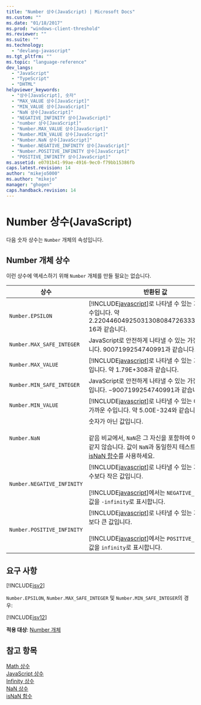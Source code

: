 ```yaml
---
title: "Number 상수(JavaScript) | Microsoft Docs"
ms.custom: ""
ms.date: "01/18/2017"
ms.prod: "windows-client-threshold"
ms.reviewer: ""
ms.suite: ""
ms.technology: 
  - "devlang-javascript"
ms.tgt_pltfrm: ""
ms.topic: "language-reference"
dev_langs: 
  - "JavaScript"
  - "TypeScript"
  - "DHTML"
helpviewer_keywords: 
  - "상수[JavaScript], 숫자"
  - "MAX_VALUE 상수[JavaScript]"
  - "MIN_VALUE 상수[JavaScript]"
  - "NaN 상수[JavaScript]"
  - "NEGATIVE_INFINITY 상수[JavaScript]"
  - "number 상수[JavaScript]"
  - "Number.MAX_VALUE 상수[JavaScript]"
  - "Number.MIN_VALUE 상수[JavaScript]"
  - "Number.NaN 상수[JavaScript]"
  - "Number.NEGATIVE_INFINITY 상수[JavaScript]"
  - "Number.POSITIVE_INFINITY 상수[JavaScript]"
  - "POSITIVE_INFINITY 상수[JavaScript]"
ms.assetid: e0701b41-99ae-4916-9ec0-f79bb15386fb
caps.latest.revision: 14
author: "mikejo5000"
ms.author: "mikejo"
manager: "ghogen"
caps.handback.revision: 14
---
```

# Number 상수(JavaScript)
다음 숫자 상수는 `Number` 개체의 속성입니다.  
  
## Number 개체 상수  
 이런 상수에 액세스하기 위해 `Number` 개체를 만들 필요는 없습니다.  
  
|상수|반환된 값|  
|--------|-----------|  
|`Number.EPSILON`|[!INCLUDE[javascript](../../javascript/includes/javascript-md.md)]로 나타낼 수 있는 가장 작은 수입니다.  약 2.2204460492503130808472633361816E\-16과 같습니다.|  
|`Number.MAX_SAFE_INTEGER`|JavaScript로 안전하게 나타낼 수 있는 가장 큰 수입니다.  9007199254740991과 같습니다.|  
|`Number.MAX_VALUE`|[!INCLUDE[javascript](../../javascript/includes/javascript-md.md)]로 나타낼 수 있는 가장 큰 수입니다.  약 1.79E\+308과 같습니다.|  
|`Number.MIN_SAFE_INTEGER`|JavaScript로 안전하게 나타낼 수 있는 가장 작은 수입니다.  −9007199254740991과 같습니다.|  
|`Number.MIN_VALUE`|[!INCLUDE[javascript](../../javascript/includes/javascript-md.md)]로 나타낼 수 있는 0에 가장 가까운 수입니다.  약 5.00E\-324와 같습니다.|  
|`Number.NaN`|숫자가 아닌 값입니다.<br /><br /> 같음 비교에서, `NaN`은 그 자신을 포함하여 어떤 값과 같지 않습니다.  값이 `NaN`과 동일한지 테스트하기 위해 [isNaN 함수](../../javascript/reference/isnan-function-javascript.md)를 사용하세요.|  
|`Number.NEGATIVE_INFINITY`|[!INCLUDE[javascript](../../javascript/includes/javascript-md.md)]로 나타낼 수 있는 가장 큰 음수보다 작은 값입니다.<br /><br /> [!INCLUDE[javascript](../../javascript/includes/javascript-md.md)]에서는 `NEGATIVE_INFINITY` 값을 `-infinity`로 표시합니다.|  
|`Number.POSITIVE_INFINITY`|[!INCLUDE[javascript](../../javascript/includes/javascript-md.md)]로 나타낼 수 있는 가장 큰 수보다 큰 값입니다.<br /><br /> [!INCLUDE[javascript](../../javascript/includes/javascript-md.md)]에서는 `POSITIVE_INFINITY` 값을 `infinity`로 표시합니다.|  
  
## 요구 사항  
 [!INCLUDE[jsv2](../../javascript/reference/includes/jsv2-md.md)]  
  
 `Number.EPSILON`, `Number.MAX_SAFE_INTEGER` 및 `Number.MIN_SAFE_INTEGER`의 경우:  
  
 [!INCLUDE[jsv12](../../javascript/reference/includes/jsv12-md.md)]  
  
 **적용 대상**: [Number 개체](../../javascript/reference/number-object-javascript.md)  
  
## 참고 항목  
 [Math 상수](../../javascript/reference/math-constants-javascript.md)   
 [JavaScript 상수](../../javascript/reference/javascript-constants.md)   
 [Infinity 상수](../../javascript/reference/infinity-constant-javascript.md)   
 [NaN 상수](../../javascript/reference/nan-constant-javascript.md)   
 [isNaN 함수](../../javascript/reference/isnan-function-javascript.md)